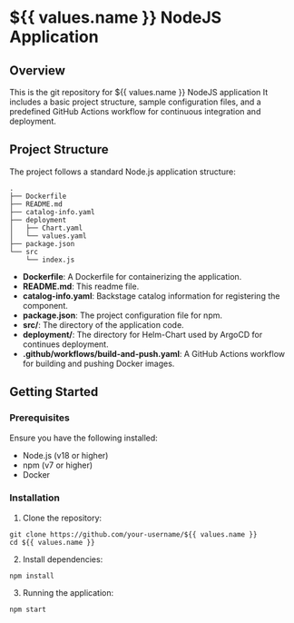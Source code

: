 # ${{ values.name }} NodeJS Application

## Overview

This is the git repository for ${{ values.name }} NodeJS application
It includes a basic project structure, sample configuration files, and a predefined GitHub Actions workflow for continuous integration and deployment.

## Project Structure 
The project follows a standard Node.js application structure:  
```
.
├── Dockerfile
├── README.md
├── catalog-info.yaml
├── deployment
│   ├── Chart.yaml
│   └── values.yaml
├── package.json
└── src
    └── index.js
```

- **Dockerfile**: A Dockerfile for containerizing the application.
- **README.md**: This readme file.
- **catalog-info.yaml**: Backstage catalog information for registering the component.
- **package.json**: The project configuration file for npm.
- **src/**: The directory of the application code.
- **deployment/**: The directory for Helm-Chart used by ArgoCD for continues deployment.
- **.github/workflows/build-and-push.yaml**: A GitHub Actions workflow for building and pushing Docker images.


## Getting Started

### Prerequisites

Ensure you have the following installed:

- Node.js (v18 or higher)
- npm (v7 or higher)
- Docker

### Installation

1. Clone the repository:
```
git clone https://github.com/your-username/${{ values.name }}
cd ${{ values.name }}
```

2. Install dependencies:
```
npm install
```

3. Running the application:
```
npm start
```